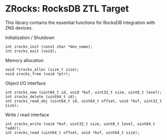 ZRocks: RocksDB ZTL Target
==========================

This library contains the essential functions for RocksDB integration with ZNS devices.

Initialization / Shutdown
```
int zrocks_init (const char *dev_name);
int zrocks_exit (void);
```

Memory allocation
```
void *zrocks_alloc (size_t size);
void zrocks_free (void *ptr);
```

Object I/O interface
```
int zrocks_new (uint64_t id, void *buf, uint32_t size, uint8_t level);
int zrocks_delete (uint64_t id);
int zrocks_read_obj (uint64_t id, uint64_t offset, void *buf, uint32_t size);
```

Write / read interface
```
int zrocks_write (void *buf, uint32_t size, uint8_t level, uint64_t *addr);
int zrocks_read (uint64_t offset, void *buf, uint64_t size);
```
